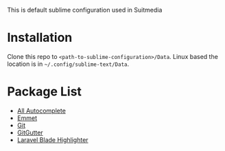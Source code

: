 This is default sublime configuration used in Suitmedia 

# Installation

Clone this repo to `<path-to-sublime-configuration>/Data`. Linux based the location is in `~/.config/sublime-text/Data`.

# Package List


- [All Autocomplete](https://github.com/alienhard/SublimeAllAutocomplete)
- [Emmet](https://github.com/emmetio/emmet)
- [Git](https://github.com/kemayo/sublime-text-git)
- [GitGutter](https://github.com/jisaacks/GitGutter)
- [Laravel Blade Highlighter](https://github.com/Medalink/laravel-blade)


